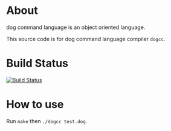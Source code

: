 About
=========
dog command language is an object oriented language.

This source code is for dog command language compiler `dogcc`.

Build Status
===========
[![Build Status](https://travis-ci.org/t-k-/dog_lan.svg?branch=master)](https://travis-ci.org/t-k-/dog_lan)

How to use
==========

Run `make` then `./dogcc test.dog`.
